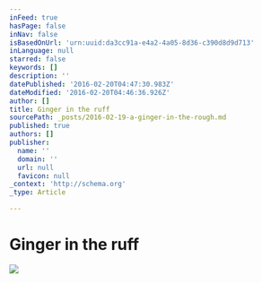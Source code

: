```yaml
---
inFeed: true
hasPage: false
inNav: false
isBasedOnUrl: 'urn:uuid:da3cc91a-e4a2-4a05-8d36-c390d8d9d713'
inLanguage: null
starred: false
keywords: []
description: ''
datePublished: '2016-02-20T04:47:30.983Z'
dateModified: '2016-02-20T04:46:36.926Z'
author: []
title: Ginger in the ruff
sourcePath: _posts/2016-02-19-a-ginger-in-the-rough.md
published: true
authors: []
publisher:
  name: ''
  domain: ''
  url: null
  favicon: null
_context: 'http://schema.org'
_type: Article

---
```

# Ginger in the ruff
![](https://the-grid-user-content.s3-us-west-2.amazonaws.com/90b1f64e-5edd-4645-bfe1-cc96b27d4e05.png)